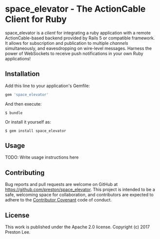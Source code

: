 # space_elevator - The ActionCable Client for Ruby

space_elevator is a _client_ for integrating a ruby application with a remote ActionCable-based backend provided by Rails 5 or compatible framework. It allows for subscription and publication to multiple _channels_ simultaneously, and eavesdropping on wire-level messages. Harness the power of WebSockets to receive push notifications in your own Ruby applications!

## Installation

Add this line to your application's Gemfile:

```ruby
gem 'space_elevator'
```

And then execute:

    $ bundle

Or install it yourself as:

    $ gem install space_elevator

## Usage

TODO: Write usage instructions here

## Contributing

Bug reports and pull requests are welcome on GitHub at https://github.com/preston/space_elevator. This project is intended to be a safe, welcoming space for collaboration, and contributors are expected to adhere to the [Contributor Covenant](http://contributor-covenant.org) code of conduct.

## License

This work is published under the Apache 2.0 license. Copyright (c) 2017 Preston Lee.
